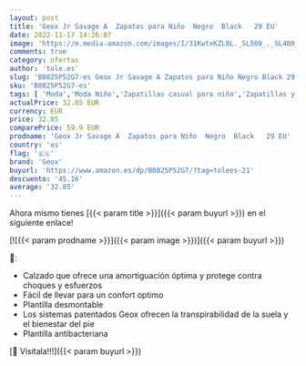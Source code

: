 ```yaml
---
layout: post
title: 'Geox Jr Savage A  Zapatos para Niño  Negro  Black   29 EU'
date: 2022-11-17 14:26:07
image: 'https://m.media-amazon.com/images/I/31KwtxKZL8L._SL500_._SL400_.jpg'
comments: true
category: ofertas
author: 'tole.es'
slug: 'B0825P52G7-es Geox Jr Savage A Zapatos para Niño Negro Black 29 EU'
sku: 'B0825P52G7-es'
tags: [ 'Moda','Moda Niño','Zapatillas casual para niño','Zapatillas y calzado deportivo para Niño','Zapatos de niño','geox','zapatos','🇪🇸', ]
actualPrice: 32.85 EUR
currency: EUR
price: 32.85
comparePrice: 59.9 EUR
prodname: 'Geox Jr Savage A  Zapatos para Niño  Negro  Black   29 EU'
country: 'es'
flag: '🇪🇸'
brand: 'Geox'
buyurl: 'https://www.amazon.es/dp/B0825P52G7/?tag=tolees-21'
descuento: '45.16'
average: '32.85'
---
```


Ahora mismo tienes [{{< param title >}}]({{< param buyurl >}}) en el siguiente enlace!

[![{{< param prodname >}}]({{< param image >}})]({{< param buyurl >}})

🔎:

- Calzado que ofrece una amortiguación óptima y protege contra choques y esfuerzos
- Fácil de llevar para un confort optimo
- Plantilla desmontable
- Los sistemas patentados Geox ofrecen la transpirabilidad de la suela y el bienestar del pie
- Plantilla antibacteriana

[🛒 Visítala!!!]({{< param buyurl >}})

